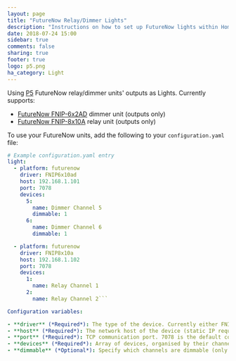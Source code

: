 ```yaml
---
layout: page
title: "FutureNow Relay/Dimmer Lights"
description: "Instructions on how to set up FutureNow lights within Home Assistant."
date: 2018-07-24 15:00
sidebar: true
comments: false
sharing: true
footer: true
logo: p5.png
ha_category: Light
---
```


Using [P5](http://www.p5.hu) FutureNow relay/dimmer units' outputs as Lights. Currently supports: 
* [FutureNow FNIP-6x2AD](http://www.p5.hu/index.php/products/ethernet-modules/265-fnip-6x2ad) dimmer unit (outputs only)
* [FutureNow FNIP-8x10A](http://www.p5.hu/index.php/products/ethernet-modules/263-fnip-8x10a) relay unit (outputs only)

To use your FutureNow units, add the following to your `configuration.yaml` file:

```yaml
# Example configuration.yaml entry
light:
  - platform: futurenow
    driver: FNIP6x10ad
    host: 192.168.1.101
    port: 7078
    devices:
      5:
        name: Dimmer Channel 5
        dimmable: 1
      6:
        name: Dimmer Channel 6
        dimmable: 1

  - platform: futurenow
    driver: FNIP8x10a
    host: 192.168.1.102
    port: 7078
    devices:
      1:
        name: Relay Channel 1
      2:
        name: Relay Channel 2```

Configuration variables:

- **driver** (*Required*): The type of the device. Currently either FNIP6x10ad or FNIP8x10a.
- **host** (*Required*): The network host of the device (static IP required).
- **port** (*Required*): TCP communication port. 7078 is the default configured in the units.
- **devices** (*Required*): Array of devices, organised by their channel number, specified by name.
- **dimmable** (*Optional*): Specify which channels are dimmable (only FNIP6x10ad unit).
